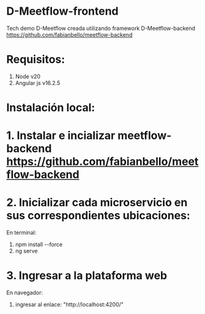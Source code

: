 # D-Meetflow-frontend
Tech demo D-Meetflow creada utilizando framework D-Meetflow-backend https://github.com/fabianbello/meetflow-backend

# Requisitos:
1. Node v20
2. Angular js v16.2.5

# Instalación local:

# 1. Instalar e incializar meetflow-backend https://github.com/fabianbello/meetflow-backend
# 2. Inicializar cada microservicio en sus correspondientes ubicaciones:
En terminal:
1. npm install --force
2. ng serve
# 3. Ingresar a la plataforma web
En navegador:
1. ingresar al enlace: "http://localhost:4200/"
